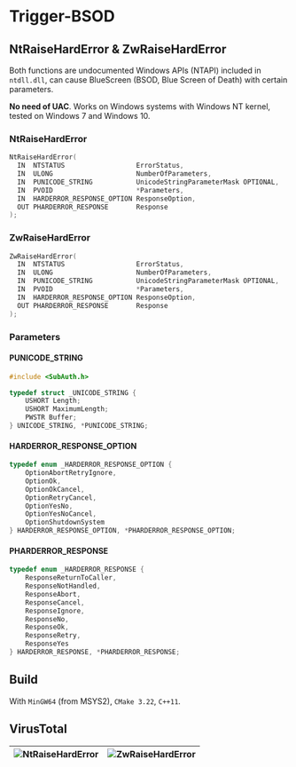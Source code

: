 # Trigger-BSOD

## NtRaiseHardError & ZwRaiseHardError

Both functions are undocumented Windows APIs (NTAPI) included in `ntdll.dll`, can cause BlueScreen (BSOD, Blue Screen of Death) with certain parameters.

**No need of UAC**. Works on Windows systems with Windows NT kernel, tested on Windows 7 and Windows 10. 

### NtRaiseHardError

```c++
NtRaiseHardError(
  IN  NTSTATUS                  ErrorStatus,
  IN  ULONG                     NumberOfParameters,
  IN  PUNICODE_STRING           UnicodeStringParameterMask OPTIONAL,
  IN  PVOID                     *Parameters,
  IN  HARDERROR_RESPONSE_OPTION ResponseOption,
  OUT PHARDERROR_RESPONSE       Response
);
```

### ZwRaiseHardError

```c++
ZwRaiseHardError(
  IN  NTSTATUS                  ErrorStatus,
  IN  ULONG                     NumberOfParameters,
  IN  PUNICODE_STRING           UnicodeStringParameterMask OPTIONAL,
  IN  PVOID                     *Parameters,
  IN  HARDERROR_RESPONSE_OPTION ResponseOption,
  OUT PHARDERROR_RESPONSE       Response
);
```

### Parameters

#### PUNICODE_STRING

```c++
#include <SubAuth.h>
```

```c++
typedef struct _UNICODE_STRING {
	USHORT Length;
	USHORT MaximumLength;
	PWSTR Buffer;
} UNICODE_STRING, *PUNICODE_STRING;
```

#### HARDERROR_RESPONSE_OPTION

```c++
typedef enum _HARDERROR_RESPONSE_OPTION {
	OptionAbortRetryIgnore,
	OptionOk,
	OptionOkCancel,
	OptionRetryCancel,
	OptionYesNo,
	OptionYesNoCancel,
	OptionShutdownSystem
} HARDERROR_RESPONSE_OPTION, *PHARDERROR_RESPONSE_OPTION;
```

#### PHARDERROR_RESPONSE

```c++
typedef enum _HARDERROR_RESPONSE {
	ResponseReturnToCaller,
	ResponseNotHandled,
	ResponseAbort,
	ResponseCancel,
	ResponseIgnore,
	ResponseNo,
	ResponseOk,
	ResponseRetry,
	ResponseYes
} HARDERROR_RESPONSE, *PHARDERROR_RESPONSE;
```

## Build

With `MinGW64` (from MSYS2), `CMake 3.22`, `C++11`.

## VirusTotal
| ![NtRaiseHardError](https://user-images.githubusercontent.com/12462465/170830231-0f0ff19e-c732-4d06-873c-ada1c46800aa.png) | ![ZwRaiseHardError](https://user-images.githubusercontent.com/12462465/170830234-c041acaa-2b98-490a-a421-586c444a8907.png) |
| ---- | ---- |


